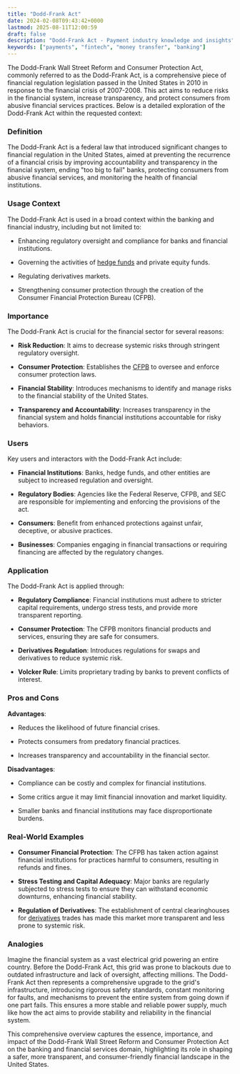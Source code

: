 ```yaml
---
title: "Dodd-Frank Act"
date: 2024-02-08T09:43:42+0000
lastmod: 2025-08-11T12:00:59
draft: false
description: "Dodd-Frank Act - Payment industry knowledge and insights"
keywords: ["payments", "fintech", "money transfer", "banking"]
---
```


The Dodd-Frank Wall Street Reform and Consumer Protection Act, commonly referred to as the Dodd-Frank Act, is a comprehensive piece of financial regulation legislation passed in the United States in 2010 in response to the financial crisis of 2007-2008. This act aims to reduce risks in the financial system, increase transparency, and protect consumers from abusive financial services practices. Below is a detailed exploration of the Dodd-Frank Act within the requested context:

### Definition

The Dodd-Frank Act is a federal law that introduced significant changes to financial regulation in the United States, aimed at preventing the recurrence of a financial crisis by improving accountability and transparency in the financial system, ending "too big to fail" banks, protecting consumers from abusive financial services, and monitoring the health of financial institutions.

### Usage Context

The Dodd-Frank Act is used in a broad context within the banking and financial industry, including but not limited to:

- Enhancing regulatory oversight and compliance for banks and financial institutions.

- Governing the activities of [hedge funds](https://faisalkhanllc.xyz/resources/payments-wiki/h/hedge-fund/) and private equity funds.

- Regulating derivatives markets.

- Strengthening consumer protection through the creation of the Consumer Financial Protection Bureau (CFPB).

### Importance

The Dodd-Frank Act is crucial for the financial sector for several reasons:

- **Risk Reduction**: It aims to decrease systemic risks through stringent regulatory oversight.

- **Consumer Protection**: Establishes the [CFPB](https://www.consumerfinance.gov/complaint/) to oversee and enforce consumer protection laws.

- **Financial Stability**: Introduces mechanisms to identify and manage risks to the financial stability of the United States.

- **Transparency and Accountability**: Increases transparency in the financial system and holds financial institutions accountable for risky behaviors.

### Users

Key users and interactors with the Dodd-Frank Act include:

- **Financial Institutions**: Banks, hedge funds, and other entities are subject to increased regulation and oversight.

- **Regulatory Bodies**: Agencies like the Federal Reserve, CFPB, and SEC are responsible for implementing and enforcing the provisions of the act.

- **Consumers**: Benefit from enhanced protections against unfair, deceptive, or abusive practices.

- **Businesses**: Companies engaging in financial transactions or requiring financing are affected by the regulatory changes.

### Application

The Dodd-Frank Act is applied through:

- **Regulatory Compliance**: Financial institutions must adhere to stricter capital requirements, undergo stress tests, and provide more transparent reporting.

- **Consumer Protection**: The CFPB monitors financial products and services, ensuring they are safe for consumers.

- **Derivatives Regulation**: Introduces regulations for swaps and derivatives to reduce systemic risk.

- **Volcker Rule**: Limits proprietary trading by banks to prevent conflicts of interest.

### Pros and Cons

**Advantages**:

- Reduces the likelihood of future financial crises.

- Protects consumers from predatory financial practices.

- Increases transparency and accountability in the financial sector.

**Disadvantages**:

- Compliance can be costly and complex for financial institutions.

- Some critics argue it may limit financial innovation and market liquidity.

- Smaller banks and financial institutions may face disproportionate burdens.

### Real-World Examples

- **Consumer Financial Protection**: The CFPB has taken action against financial institutions for practices harmful to consumers, resulting in refunds and fines.

- **Stress Testing and Capital Adequacy**: Major banks are regularly subjected to stress tests to ensure they can withstand economic downturns, enhancing financial stability.

- **Regulation of Derivatives**: The establishment of central clearinghouses for [derivatives](https://faisalkhanllc.xyz/resources/payments-wiki/h/hedge-fund/) trades has made this market more transparent and less prone to systemic risk.

### Analogies

Imagine the financial system as a vast electrical grid powering an entire country. Before the Dodd-Frank Act, this grid was prone to blackouts due to outdated infrastructure and lack of oversight, affecting millions. The Dodd-Frank Act then represents a comprehensive upgrade to the grid's infrastructure, introducing rigorous safety standards, constant monitoring for faults, and mechanisms to prevent the entire system from going down if one part fails. This ensures a more stable and reliable power supply, much like how the act aims to provide stability and reliability in the financial system.

This comprehensive overview captures the essence, importance, and impact of the Dodd-Frank Wall Street Reform and Consumer Protection Act on the banking and financial services domain, highlighting its role in shaping a safer, more transparent, and consumer-friendly financial landscape in the United States.